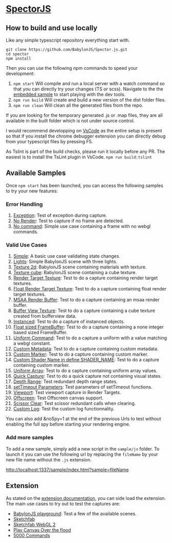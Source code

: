 [SpectorJS](../readme.md)
=========

## How to build and use locally
Like any simple typescript repository everything start with.

```
git clone https://github.com/BabylonJS/Spector.js.git
cd spector
npm install
```

Then you can use the following npm commands to speed your development:
1. ```npm start``` Will compile and run a local server with a watch command so that you can directly try your changes (TS or scss). Navigate to the the [embedded sample](http://localhost:1337/sample/index.html) to start playing with the dev tools.
2. ```npm run build``` Will create and build a new version of the dist folder files.
3. ```npm run clean``` Will clean all the generated files from the repo.

If you are looking for the temporary generated .js or .map files, they are all available in the built folder which is not under source control.

I would recommend developping on [VsCode](https://code.visualstudio.com/) as the entire setup is present so that if you install the chrome debugger extension you can directly debug from your typescript files by pressing F5.

As Tslint is part of the build checks, please run it locally before any PR. The easiest is to install the TsLint plugin in VsCode.
```npm run build:tslint```

## Available Samples
Once ```npm start``` has been launched, you can access the following samples to try your new features:

### Error Handling
1. [Exception](http://localhost:1337/sample/index.html?sample=lightsException): Test of exception during capture.
2. [No Render](http://localhost:1337/sample/index.html?sample=lightsNoRender): Test to capture if no frame are detected.
3. [No command](http://localhost:1337/sample/index.html?sample=simpleNoCommand): Simple use case containing a frame with no webgl commands.

### Valid Use Cases
1. [Simple](http://localhost:1337/sample/index.html?sample=simple): A basic use case validating state changes.
2. [Lights](http://localhost:1337/sample/index.html?sample=lights): Simple BabylonJS scene with three lights.
3. [Texture 2d](http://localhost:1337/sample/index.html?sample=texture2d): BabylonJS scene containing materials with texture.
4. [Texture cube](http://localhost:1337/sample/index.html?sample=textureCube): BabylonJS scene containing a cube texture.
5. [Render Target Texture](http://localhost:1337/sample/index.html?sample=renderTargetTexture): Test to do a capture containing render target textures.
6. [Float Render Target Texture](http://localhost:1337/sample/index.html?sample=floatRenderTargetTexture): Test to do a capture containing float render target textures.
7. [MSAA Render Buffer](http://localhost:1337/sample/index.html?sample=msaaRenderBuffer): Test to do a capture containing an msaa render buffer.
8. [Buffer View Texture](http://localhost:1337/sample/index.html?sample=bufferViewTexture): Test to do a capture containing a cube texture created from bufferview data.
9. [Instanced](http://localhost:1337/sample/index.html?sample=instanced): Test to do a capture of instanced objects.
10. [Float sized FrameBuffer](http://localhost:1337/sample/index.html?sample=floatSizedFrameBuffer): Test to do a capture containing a none integer based sized FrameBuffer.
11. [Uniform Command](http://localhost:1337/sample/index.html?sample=uniformCommand): Test to do a capture a uniform with a value matching a webgl constant.
12. [Custom Metadata](http://localhost:1337/sample/index.html?sample=customMetadata): Test to do a capture containing custom metadata.
13. [Custom Marker](http://localhost:1337/sample/index.html?sample=customMarker): Test to do a capture containing custom marker.
14. [Custom Shader Name in define SHADER_NAME](http://localhost:1337/sample/index.html?sample=customShaderName): Test to do a capture containing custom marker.
15. [Uniform Array](http://localhost:1337/sample/index.html?sample=uniformArray): Test to do a capture containing uniform array values.
16. [Quick Capture](http://localhost:1337/sample/index.html?sample=quickCapture): Test to do a quick capture not containing visual states.
17. [Depth Range](http://localhost:1337/sample/index.html?sample=depthRange): Test redundant depth range states.
18. [setTimeout Parameters](http://localhost:1337/sample/index.html?sample=setTimeout): Test parameters of setTimeout functions.
19. [Viewport](http://localhost:1337/sample/index.html?sample=viewPort): Test viewport capture in Render Targets.
20. [Offscreen](http://localhost:1337/sample/index.html?sample=offscreen): Test Offscreen canvas support.
21. [Scissor Clear](http://localhost:1337/sample/index.html?sample=scissorClear): Test scissor redundant calls when clearing.
22. [Custom Log](http://localhost:1337/sample/index.html?sample=customLog): Test the custom log functionnality.

You can also add &noSpy=1 at the end of the previous Urls to test without enabling the full spy before starting your rendering engine.

### Add more samples
To add a new sample, simply add a new script in the ```sample/js``` folder. To launch it you can use the following url by replacing the ```fileName``` by your new file name without the ```.js``` extension.

[http://localhost:1337/sample/index.html?sample=fileName](http://localhost:1337/sample/index.html?sample=fileName)

## Extension
As stated on the [extension documentation](extension.md), you can side load the extension. The main use cases to try out to test the captures are:

- [BabylonJS playground](http://www.babylonjs-playground.com/): Test a few of the available scenes.
- [Sketchfab](https://sketchfab.com/models/09f6d0e4d611421bbd53d35f1ef013ec)
- [Sketchfab WebGL 2](https://sketchfab.com/models/4d9f1a93a4a04b08aec30a8f2f9c6fa2?webgl2=1)
- [Play Canvas Over the flood](https://playcanv.as/e/p/44MRmJRU/)
- [5000 Commands](http://marcinignac.com/experiments/deferred-rendering/demo/)